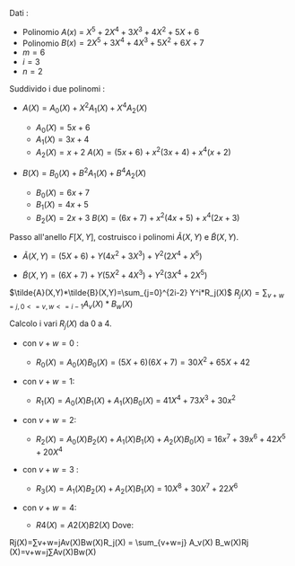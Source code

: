 Dati : 
- Polinomio $A(x)$ = $X^5+2X^4+3X^3+4X^2+5X+6$
- Polinomio $B(x) =2X^5+3X^4+4X^3+5X^2+6X+7$
- $m=6$
- $i=3$
- $n=2$

Suddivido i due polinomi : 
- $A(X)=A_0​(X)+X^2A_1​(X)+X^4A_2​(X)$
  - $A_0(X)=5x+6$
  - $A_1(X)=3x+4$
  - $A_2(X)=x+2$
  $A(X) = (5x+6)+x^2(3x+4)+x^4(x+2)$

- $B(X)=B_0​(X)+B^2A_1​(X)+B^4A_2​(X)$
  - $B_0(X) = 6x+7$
  - $B_1(X) = 4x+5$
  - $B_2(X) = 2x+3$
  $B(X) = (6x+7)+x^2(4x+5)+x^4(2x+3)$

Passo all'anello $F[X,Y]$, costruisco i polinomi $\tilde{A}(X,Y)$ e $\tilde{B}(X,Y)$.
- $\tilde{A}(X,Y) = (5X+6)+Y(4x^2+3X^3)+Y^2(2X^4+X^5)$

- $\tilde{B}(X,Y) = (6X + 7) + Y(5X^2 + 4X^3) + Y^2(3X^4 + 2X^5)$

$\tilde{A}(X,Y)*\tilde{B}(X,Y)=\sum_{j=0}^{2i-2} Y^i*R_j(X)$
$R_j(X)=\sum_{v+w=j,0<=v,w<=i-1} A_v(X)*B_w(X)$

Calcolo i vari $R_j(X)$ da 0 a 4.
- con $v+w=0$ : 
  - $R_0​(X)=A_0​(X)B_0​(X)=(5X+6)(6X+7)=30X^2+65X+42$

- con $v+w=1$: 
  - $R_1​(X)=A_0​(X)B_1(X)+A_1​(X)B_0​(X)$ = $41X^4+73X^3+30x^2$

- con $v+w=2$: 
  - $R_2​(X)=A_0​(X)B_2​(X)+A_1​(X)B_1​(X)+A_2​(X)B_0​(X)$ = $16x^7+39x^6+42X^5+20X^4$

- con $v+w=3$ : 
  - $R_3​(X)=A_1​(X)B_2​(X)+A_2​(X)B_1​(X)$ = $10X^8+30X^7+22X^6$

- con $v+w=4$:
  - $R4​(X)=A2​(X)B2​(X)$
Dove:

Rj(X)=∑v+w=jAv(X)Bw(X)R_j(X) = \sum_{v+w=j} A_v(X) B_w(X)Rj​(X)=v+w=j∑​Av​(X)Bw​(X)


